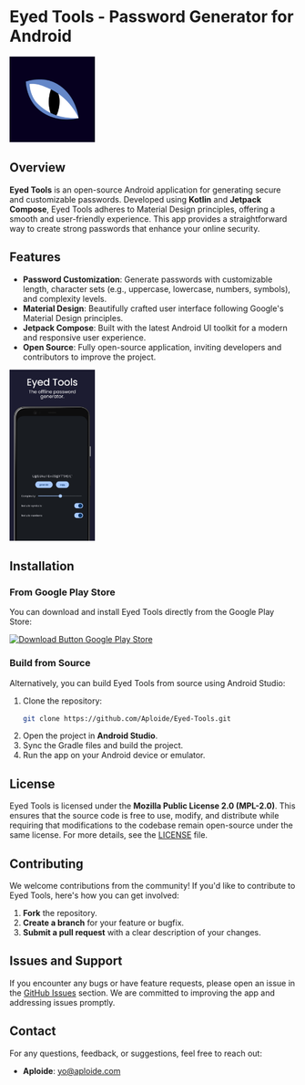 # Eyed Tools - Password Generator for Android

<img src="https://github.com/Aploide/Eyed-Tools/blob/master/app/src/main/ic_launcher-playstore.png?raw=true" alt="Eyed Tools Logo" height="150">

## Overview
**Eyed Tools** is an open-source Android application for generating secure and customizable passwords. Developed using **Kotlin** and **Jetpack Compose**, Eyed Tools adheres to Material Design principles, offering a smooth and user-friendly experience. This app provides a straightforward way to create strong passwords that enhance your online security.

## Features
- **Password Customization**: Generate passwords with customizable length, character sets (e.g., uppercase, lowercase, numbers, symbols), and complexity levels.
- **Material Design**: Beautifully crafted user interface following Google's Material Design principles.
- **Jetpack Compose**: Built with the latest Android UI toolkit for a modern and responsive user experience.
- **Open Source**: Fully open-source application, inviting developers and contributors to improve the project.

<img src="https://github.com/Aploide/Eyed-Tools/blob/master/fastlane/metadata/android/en-US/images/phoneScreenshots/5_en-US.png?raw=true" alt="Eyed Tools Screenshot" height="300">

## Installation
### From Google Play Store
You can download and install Eyed Tools directly from the Google Play Store:

<a href="https://play.google.com/store/apps/details?id=de.aploi.eyedtools"><img src="https://play.google.com/intl/en_us/badges/images/generic/en_badge_web_generic.png" alt="Download Button Google Play Store" height="75"></a> 

### Build from Source
Alternatively, you can build Eyed Tools from source using Android Studio:
1. Clone the repository:
   ```bash
   git clone https://github.com/Aploide/Eyed-Tools.git
   ```
2. Open the project in **Android Studio**.
3. Sync the Gradle files and build the project.
4. Run the app on your Android device or emulator.

## License
Eyed Tools is licensed under the **Mozilla Public License 2.0 (MPL-2.0)**. This ensures that the source code is free to use, modify, and distribute while requiring that modifications to the codebase remain open-source under the same license. For more details, see the [LICENSE](https://github.com/Aploide/Eyed-Tools/blob/main/LICENSE) file.

## Contributing
We welcome contributions from the community! If you'd like to contribute to Eyed Tools, here's how you can get involved:
1. **Fork** the repository.
2. **Create a branch** for your feature or bugfix.
3. **Submit a pull request** with a clear description of your changes.


## Issues and Support
If you encounter any bugs or have feature requests, please open an issue in the [GitHub Issues](https://github.com/Aploide/Eyed-Tools/issues) section. We are committed to improving the app and addressing issues promptly.

## Contact
For any questions, feedback, or suggestions, feel free to reach out:
- **Aploide**: [yo@aploide.com](mailto:yo@aploide.com)
